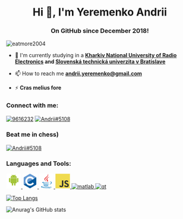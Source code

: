 <h1 align="center">Hi 👋, I'm Yeremenko Andrii</h1>
<h3 align="center">On GitHub since December 2018!</h3>

<p align="left"> <img src="https://komarev.com/ghpvc/?username=eatmore2004&label=Profile%20views&color=0e75b6&style=flat" alt="eatmore2004" /> </p>

- 🌱 I'm currently studying in a **<a href="https://nure.ua/en/" target="blank">Kharkiv National University of Radio Electronics</a> and <a href="https://www.fei.stuba.sk/" target="blank">Slovenská technická univerzita v Bratislave</a>**

- 📫 How to reach me **andrii.yeremenko@gmail.com**

- ⚡ **Cras melius fore**

<h3 align="left">Connect with me:</h3>
<p align="left">
<a href="https://stackoverflow.com/users/9616232" target="blank"><img align="center" src="https://raw.githubusercontent.com/rahuldkjain/github-profile-readme-generator/master/src/images/icons/Social/stack-overflow.svg" alt="9616232" height="30" width="40" /></a>
<a href="https://discord.gg/Andrii#5108" target="blank"><img align="center" src="https://raw.githubusercontent.com/rahuldkjain/github-profile-readme-generator/master/src/images/icons/Social/discord.svg" alt="Andrii#5108" height="30" width="40" /></a>
</p>  
<h3 align="left">Beat me in chess)</h3> <a href="https://www.chess.com/stats/overview/reykus_rar?" target="blank"><img align="center" src="https://img.icons8.com/color/256/chess-com.png" alt="Andrii#5108" height="30" width="40" />
</a>


<h3 align="left">Languages and Tools:</h3>
<p align="left"> <a href="https://developer.android.com" target="_blank" rel="noreferrer"> <img src="https://raw.githubusercontent.com/devicons/devicon/master/icons/android/android-original-wordmark.svg" alt="android" width="40" height="40"/> </a> <a href="https://www.cprogramming.com/" target="_blank" rel="noreferrer"> <img src="https://raw.githubusercontent.com/devicons/devicon/master/icons/c/c-original.svg" alt="c" width="40" height="40"/> </a> <a href="https://www.w3schools.com/cs/" target="_blank" rel="noreferrer">  <a href="https://www.java.com" target="_blank" rel="noreferrer"> <img src="https://raw.githubusercontent.com/devicons/devicon/master/icons/java/java-original.svg" alt="java" width="40" height="40"/> </a> <a href="https://developer.mozilla.org/en-US/docs/Web/JavaScript" target="_blank" rel="noreferrer"> <img src="https://raw.githubusercontent.com/devicons/devicon/master/icons/javascript/javascript-original.svg" alt="javascript" width="40" height="40"/> </a> <a href="https://www.mathworks.com/" target="_blank" rel="noreferrer"> <img src="https://upload.wikimedia.org/wikipedia/commons/2/21/Matlab_Logo.png" alt="matlab" width="40" height="40"/> </a> <a href="https://www.qt.io/" target="_blank" rel="noreferrer"> <img src="https://upload.wikimedia.org/wikipedia/commons/0/0b/Qt_logo_2016.svg" alt="qt" width="40" height="40"/> </a> </p>

[![Top Langs](https://github-readme-stats.vercel.app/api/top-langs/?username=eatmore2004&layout=compact&theme=onedark)](https://github.com/anuraghazra/github-readme-stats)   
  
![Anurag's GitHub stats](https://github-readme-stats.vercel.app/api?username=eatmore2004&show_icons=true&theme=onedark)
  
